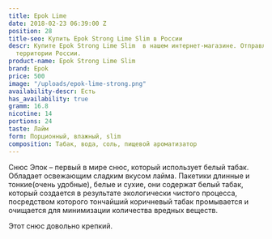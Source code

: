 ```yaml
---
title: Epok Lime
date: 2018-02-23 06:39:00 Z
position: 28
title-seo: Купить Epok Strong Lime Slim в России
descr: Купите Epok Strong Lime Slim  в нашем интернет-магазине. Отправляем по всей
  территории России.
product-name: Epok Strong Lime Slim
brand: Epok
price: 500
image: "/uploads/epok-lime-strong.png"
availability-descr: Есть
has_availability: true
gramm: 16.8
nicotine: 14
portions: 24
taste: Лайм
form: Порционный, влажный, slim
composition: Табак, вода, соль, пищевой ароматизатор
---
```


Снюс Эпок – первый в мире снюс, который использует белый табак.
Обладает освежающим сладким вкусом лайма.
Пакетики длинные и тонкие(очень удобные), белые и сухие, они содержат белый табак, который создается в результате экологически чистого процесса, посредством которого тончайший коричневый табак промывается и очищается для минимизации количества вредных веществ.

Этот снюс довольно крепкий.